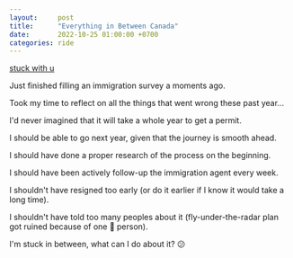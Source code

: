```yaml
---
layout:     post
title:      "Everything in Between Canada"
date:       2022-10-25 01:00:00 +0700
categories: ride
---
```


[stuck with u](https://www.youtube.com/watch?v=h2jvHynuMjI)

Just finished filling an immigration survey a moments ago.

Took my time to reflect on all the things that went wrong these past year...

I'd never imagined that it will take a whole year to get a permit.

I should be able to go next year, given that the journey is smooth ahead.

I should have done a proper research of the process on the beginning.

I should have been actively follow-up the immigration agent every week.

I shouldn't have resigned too early (or do it earlier if I know it would take a long time).

I shouldn't have told too many peoples about it (fly-under-the-radar plan got ruined because of one 💩 person).

I'm stuck in between, what can I do about it? 😕
